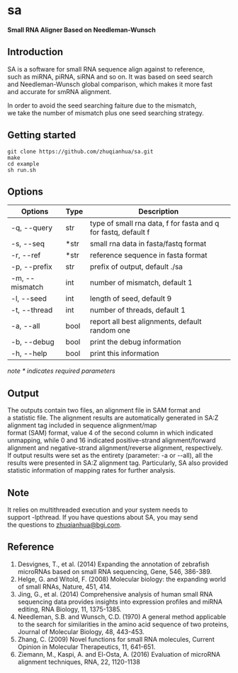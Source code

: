 # sa
**Small RNA Aligner Based on Needleman-Wunsch**
 
## Introduction  
SA is a software for small RNA sequence align against to reference,   
such as miRNA, piRNA, siRNA and so on. It was based on seed search   
and Needleman-Wunsch global comparison, which makes it more fast   
and accurate for smRNA alignment.   

In order to avoid the seed searching faiture due to the mismatch,   
we take the number of mismatch plus one seed searching strategy.  

## Getting started  
	git clone https://github.com/zhuqianhua/sa.git   
	make   
	cd example   
	sh run.sh   

## Options
Options | Type | Description
--- | --- | ---
-q, --query | str | type of small rna data, f for fasta and q for fastq, default f
-s, --seq | *str | small rna data in fasta/fastq format
-r, --ref | *str | reference sequence in fasta format
-p, --prefix | str | prefix of output, default ./sa
-m, --mismatch | int | number of mismatch, default 1
-l, --seed | int | length of seed, default 9
-t, --thread | int | number of threads, default 1
-a, --all | bool | report all best alignments, default random one
-b, --debug | bool | print the debug information
-h, --help | bool | print this information

*note * indicates required parameters*

## Output
The outputs contain two files, an alignment file in SAM format and  
a statistic file. The alignment results are automatically generated 
in SA:Z alignment tag  included in sequence alignment/map  
format (SAM) format, value 4 of the second column in which indicated  
unmapping, while 0 and 16 indicated positive-strand alignment/forward  
alignment and negative-strand alignment/reverse alignment, respectively.  
If output results were set as the entirety (parameter: -a or --all), all the  
results were presented in SA:Z alignment tag. Particularly, SA also provided  
statistic information of mapping rates for further analysis.

## Note
It relies on multithreaded execution and your system needs to   
support -lpthread. If you have questions about SA, you may send  
the questions to zhuqianhua@bgi.com.  

## Reference
1) Desvignes, T., et al. (2014) Expanding the annotation of zebrafish microRNAs based on small RNA sequencing, Gene, 546, 386-389.
2) Helge, G. and Witold, F. (2008) Molecular biology: the expanding world of small RNAs, Nature, 451, 414.
3) Jing, G., et al. (2014) Comprehensive analysis of human small RNA sequencing data provides insights into expression profiles and miRNA editing, RNA Biology, 11, 1375-1385.
4) Needleman, S.B. and Wunsch, C.D. (1970) A general method applicable to the search for similarities in the amino acid sequence of two proteins, Journal of Molecular Biology, 48, 443-453.
5) Zhang, C. (2009) Novel functions for small RNA molecules, Current Opinion in Molecular Therapeutics, 11, 641-651.
6) Ziemann, M., Kaspi, A. and El-Osta, A. (2016) Evaluation of microRNA alignment techniques, RNA, 22, 1120-1138